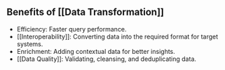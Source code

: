 ## Benefits of [[Data Transformation]]  

- Efficiency: Faster query performance.  
- [[Interoperability]]: Converting data into the required format for target systems.  
- Enrichment: Adding contextual data for better insights.  
- [[Data Quality]]: Validating, cleansing, and deduplicating data.